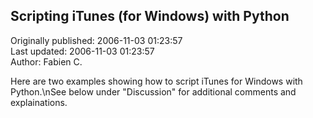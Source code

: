 ## Scripting iTunes (for Windows) with Python  
Originally published: 2006-11-03 01:23:57  
Last updated: 2006-11-03 01:23:57  
Author: Fabien C.  
  
Here are two examples showing how to script iTunes for Windows with Python.\nSee below under "Discussion" for additional comments and explainations.
